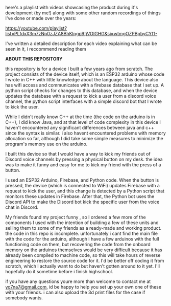 here's a playlist with videos showcasing the product during it's development (by me!) along with some other random recordings of things I've done or made over the years:

https://youtube.com/playlist?list=PLfdxX3m7zNp0zJZA8BhKIpgp9tjVOIGHG&si=wtmgOZPBpbyCYf1-

I've written a detailed description for each video explaining what can be seen in it, i reccommend reading them

**ABOUT THIS REPOSITORY**

this repository is for a device I built a few years ago from scratch. The project consists of the device itself, which is an ESP32 arduino whose code I wrote in C++ with little knowledge about the language.
This device also has wifi access and communicates with a firebase database that I set up. A python script checks for changes to this database,
and when the device updates the database with a request to kick a user from a discord voice channel, the python script interfaces with a simple discord bot that I wrote to kick the user.

While I didn't really know C++ at the time (the code on the arduino is in C++), I did know Java, and at that level of code complexity in this device I haven't encountered any significant differences between java and c++ since the syntax is similar. i also havent encountered problems with memory allocation so far, although I did take some simple measures to minimize the program's memory use on the arduino.

I built this device so that I would have a way to kick my friends out of Discord voice channels by pressing a physical button on my desk. the idea was to make it funny and easy for me to kick my friend with the press of a button.

I used an ESP32 Arduino, Firebase, and Python code. When the button is pressed, the device (which is connected to WiFi) updates Firebase with a request to kick the user, and this change is detected by a Python script that monitors these updates in Firebase. After that, the Python bot uses the Discord API to make the Discord bot kick the specific user from the voice chat in Discord.

My friends found my project funny , so I ordered a few more of the components I used with the intention of building a few of these units and selling them to some of my friends as a ready-made and working product.
the code in this repo is incomplete. unfortunately i cant find the main file with the code for the arduino, although i have a few arduinos with the full functioning code on them, but recovering the code from the onboard memory on the arduinos themselves would be very difficult because it has already been compiled to machine code, so this will take hours of reverse engineering to restore the source code for it. I'd be better off coding it from scratch, which I actually want to do but haven't gotten around to it yet. I'll hopefully do it sometime before i finish highschool.

if you have any questions youre more than welcome to contact me at yo7na7@gmail.com, id be happy to help you set up your own one of these with your friends. i can also upload the 3d print files for the case if somebody wants.
